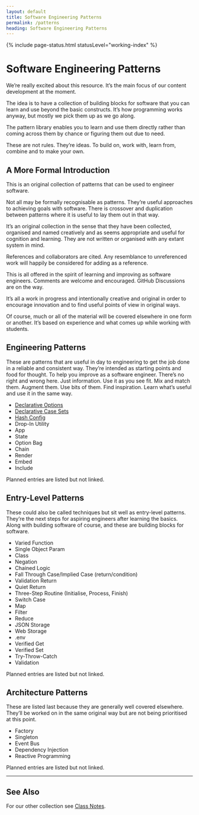 ```yaml
---
layout: default
title: Software Engineering Patterns
permalink: /patterns
heading: Software Engineering Patterns
---
```


{% include page-status.html statusLevel="working-index" %}

# Software Engineering Patterns

We’re really excited about this resource. It’s the main focus of our content development at the moment.

The idea is to have a collection of building blocks for software that you can learn and use beyond the basic constructs. It’s how programming works anyway, but mostly we pick them up as we go along.

The pattern library enables you to learn and use them directly rather than coming across them by chance or figuring them out due to need.

These are not rules. They’re ideas. To build on, work with, learn from, combine and to make your own.

## A More Formal Introduction

This is an original collection of patterns that can be used to engineer software.

Not all may be formally recognisable as patterns. They’re useful approaches to achieving goals with software. There is crossover and duplication between patterns where it is useful to lay them out in that way.

It’s an original collection in the sense that they have been collected, organised and named creatively and as seems appropriate and useful for cognition and learning. They are not written or organised with any extant system in mind.

References and collaborators are cited. Any resemblance to unreferenced work will happily be considered for adding as a reference.

This is all offered in the spirit of learning and improving as software engineers. Comments are welcome and encouraged. GitHub Discussions are on the way.

It’s all a work in progress and intentionally creative and original in order to encourage innovation and to find useful points of view in original ways.

Of course, much or all of the material will be covered elsewhere in one form or another. It’s based on experience and what comes up while working with students.

## Engineering Patterns

These are patterns that are useful in day to engineering to get the job done in a reliable and consistent way. They’re intended as starting points and food for thought. To help you improve as a software engineer. There’s no right and wrong here. Just information. Use it as you see fit. Mix and match them. Augment them. Use bits of them. Find inspiration. Learn what’s useful and use it in the same way.

- [Declarative Options](/patterns/declarative-options)
- [Declarative Case Sets](/patterns/declarative-case-sets)
- [Hash Config](/patterns/hash-config)
- Drop-In Utility
- App
- State
- Option Bag
- Chain
- Render
- Embed
- Include

Planned entries are listed but not linked.

## Entry-Level Patterns

These could also be called techniques but sit well as entry-level patterns. They’re the next steps for aspiring engineers after learning the basics. Along with building software of course, and these are building blocks for software.

- Varied Function
- Single Object Param
- Class
- Negation
- Chained Logic
- Fall Through Case/Implied Case (return/condition)
- Validation Return
- Quiet Return
- Three-Step Routine (Initialise, Process, Finish)
- Switch Case
- Map
- Filter
- Reduce
- JSON Storage
- Web Storage
- .env
- Verified Get
- Verified Set
- Try-Throw-Catch
- Validation

Planned entries are listed but not linked.

## Architecture Patterns

These are listed last because they are generally well covered elsewhere. They’ll be worked on in the same original way but are not being prioritised at this point.

- Factory
- Singleton
- Event Bus
- Dependency Injection
- Reactive Programming

Planned entries are listed but not linked.

---

## See Also

For our other collection see [Class Notes](/class-notes).

